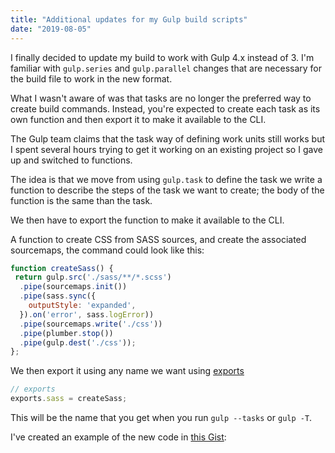 ```yaml
---
title: "Additional updates for my Gulp build scripts"
date: "2019-08-05"
---
```


I finally decided to update my build to work with Gulp 4.x instead of 3. I'm familiar with `gulp.series` and `gulp.parallel` changes that are necessary for the build file to work in the new format.

What I wasn't aware of was that tasks are no longer the preferred way to create build commands. Instead, you're expected to create each task as its own function and then export it to make it available to the CLI.

The Gulp team claims that the task way of defining work units still works but I spent several hours trying to get it working on an existing project so I gave up and switched to functions.

The idea is that we move from using `gulp.task` to define the task we write a function to describe the steps of the task we want to create; the body of the function is the same than the task.

We then have to export the function to make it available to the CLI.

A function to create CSS from SASS sources, and create the associated sourcemaps, the command could look like this:

```js
function createSass() {
 return gulp.src('./sass/**/*.scss')
  .pipe(sourcemaps.init())
  .pipe(sass.sync({
    outputStyle: 'expanded',
  }).on('error', sass.logError))
  .pipe(sourcemaps.write('./css'))
  .pipe(plumber.stop())
  .pipe(gulp.dest('./css'));
};
```

We then export it using any name we want using [exports](https://developer.mozilla.org/en-US/docs/web/javascript/reference/statements/export)

```js
// exports
exports.sass = createSass;
```

This will be the name that you get when you run `gulp --tasks` or `gulp -T`.

I've created an example of the new code in [this Gist](https://gist.github.com/caraya/947efecce775ec0dacad5b22155e48d0):

<script src="https://gist.github.com/caraya/947efecce775ec0dacad5b22155e48d0.js"></script>
